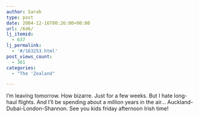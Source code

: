 ```yaml
---
author: Sarah
type: post
date: 2004-12-16T00:26:00+00:00
url: /646/
lj_itemid:
  - 637
lj_permalink:
  - '#/163253.html'
post_views_count:
  - 361
categories:
  - "The 'Zealand"

---
```

I&#8217;m leaving tomorrow. How bizarre. Just for a few weeks. But I hate long-haul flights. And I&#8217;ll be spending about a million years in the air&#8230; Auckland-Dubai-London-Shannon. See you kids friday afternoon Irish time!